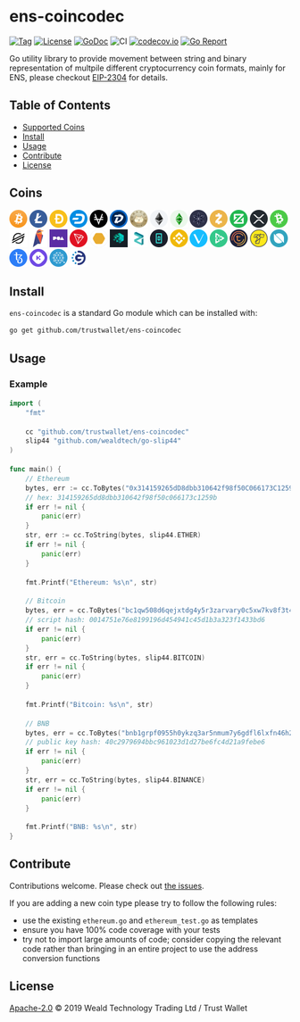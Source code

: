 # ens-coincodec

[![Tag](https://img.shields.io/github/tag/trustwallet/ens-coincodec.svg)](https://github.com/trustwallet/ens-coincodec/releases/)
[![License](https://img.shields.io/github/license/trustwallet/ens-coincodec.svg)](LICENSE)
[![GoDoc](https://godoc.org/github.com/trustwallet/ens-coincodec?status.svg)](https://godoc.org/github.com/trustwallet/ens-coincodec)
![CI](https://github.com/trustwallet/ens-coincodec/workflows/CI/badge.svg)
[![codecov.io](https://img.shields.io/codecov/c/github/trustwallet/ens-coincodec.svg)](https://codecov.io/github/trustwallet/ens-coincodec)
[![Go Report](https://goreportcard.com/badge/github.com/trustwallet/ens-coincodec)](https://goreportcard.com/report/github.com/trustwallet/ens-coincodec)

Go utility library to provide movement between string and binary representation of multpile different cryptocurrency coin formats, mainly for ENS, please checkout [EIP-2304](https://github.com/ethereum/EIPs/blob/master/EIPS/eip-2304.md) for details.


## Table of Contents

- [Supported Coins](#coins)
- [Install](#install)
- [Usage](#usage)
- [Contribute](#contribute)
- [License](#license)

## Coins

<a href="https://bitcoin.org" target="_blank"><img src="https://raw.githubusercontent.com/TrustWallet/tokens/master/coins/0.png" width="32" /></a>
<a href="https://litecoin.org" target="_blank"><img src="https://raw.githubusercontent.com/TrustWallet/tokens/master/coins/2.png" width="32" /></a>
<a href="https://dogecoin.com" target="_blank"><img src="https://raw.githubusercontent.com/TrustWallet/tokens/master/coins/3.png" width="32" /></a>
<a href="https://dash.org" target="_blank"><img src="https://raw.githubusercontent.com/TrustWallet/tokens/master/coins/5.png" width="32" /></a>
<a href="https://viacoin.org" target="_blank"><img src="https://raw.githubusercontent.com/TrustWallet/tokens/master/coins/14.png" width="32" /></a>
<a href="https://www.digibyte.io" target="_blank"><img src="https://raw.githubusercontent.com/TrustWallet/tokens/master/coins/20.png" width="32" /></a>
<a href="https://monacoin.org" target="_blank"><img src="https://raw.githubusercontent.com/TrustWallet/tokens/master/coins/22.png" width="32" /></a>
<a href="https://ethereum.org" target="_blank"><img src="https://raw.githubusercontent.com/TrustWallet/tokens/master/coins/60.png" width="32" /></a>
<a href="https://ethereumclassic.github.io" target="_blank"><img src="https://raw.githubusercontent.com/TrustWallet/tokens/master/coins/61.png" width="32" /></a>
<a href="https://cosmos.network/" target="_blank"><img src="https://raw.githubusercontent.com/TrustWallet/tokens/master/coins/118.png" width="32" /></a>
<a href="https://z.cash" target="_blank"><img src="https://raw.githubusercontent.com/TrustWallet/tokens/master/coins/133.png" width="32" /></a>
<a href="https://zcoin.io" target="_blank"><img src="https://raw.githubusercontent.com/TrustWallet/tokens/master/coins/136.png" width="32" /></a>
<a href="https://ripple.com" target="_blank"><img src="https://raw.githubusercontent.com/TrustWallet/tokens/master/coins/144.png" width="32" /></a>
<a href="https://bitcoincash.org" target="_blank"><img src="https://raw.githubusercontent.com/TrustWallet/tokens/master/coins/145.png" width="32" /></a>
<a href="https://stellar.org" target="_blank"><img src="https://raw.githubusercontent.com/TrustWallet/tokens/master/coins/148.png" width="32" /></a>
<a href="https://ravencoin.org" target="_blank"><img src="https://raw.githubusercontent.com/TrustWallet/tokens/master/coins/175.png" width="32" /></a>
<a href="https://poa.network" target="_blank"><img src="https://raw.githubusercontent.com/TrustWallet/tokens/master/coins/178.png" width="32" /></a>
<a href="https://tron.network" target="_blank"><img src="https://raw.githubusercontent.com/TrustWallet/tokens/master/coins/195.png" width="32" /></a>
<a href="https://nimiq.com" target="_blank"><img src="https://raw.githubusercontent.com/TrustWallet/tokens/master/coins/242.png" width="32" /></a>
<a href="https://iotex.io" target="_blank"><img src="https://raw.githubusercontent.com/TrustWallet/tokens/master/coins/304.png" width="32" /></a>
<a href="https://zilliqa.com" target="_blank"><img src="https://raw.githubusercontent.com/TrustWallet/tokens/master/coins/313.png" width="32" /></a>
<a href="https://www.thetatoken.org" target="_blank"><img src="https://raw.githubusercontent.com/TrustWallet/tokens/master/coins/500.png" width="32" /></a>
<a href="https://binance.com" target="_blank"><img src="https://raw.githubusercontent.com/TrustWallet/tokens/master/coins/714.png" width="32" /></a>
<a href="https://vechain.org" target="_blank"><img src="https://raw.githubusercontent.com/TrustWallet/tokens/master/coins/818.png" width="32" /></a>
<a href="https://callisto.network" target="_blank"><img src="https://raw.githubusercontent.com/TrustWallet/tokens/master/coins/820.png" width="32" /></a>
<a href="https://tomochain.network" target="_blank"><img src="https://raw.githubusercontent.com/TrustWallet/tokens/master/coins/889.png" width="32" /></a>
<a href="https://thudercore.com" target="_blank"><img src="https://raw.githubusercontent.com/TrustWallet/tokens/master/coins/1001.png" width="32" /></a>
<a href="https://ont.io" target="_blank"><img src="https://raw.githubusercontent.com/TrustWallet/tokens/master/coins/1024.png" width="32" /></a>
<a href="https://tezos.com" target="_blank"><img src="https://raw.githubusercontent.com/TrustWallet/tokens/master/coins/1729.png" width="32" /></a>
<a href="https://kin.org" target="_blank"><img src="https://raw.githubusercontent.com/TrustWallet/tokens/master/coins/2017.png" width="32" /></a>
<a href="https://qtum.org" target="_blank"><img src="https://raw.githubusercontent.com/TrustWallet/tokens/master/coins/2301.png" width="32" /></a>
<a href="https://gochain.io" target="_blank"><img src="https://raw.githubusercontent.com/TrustWallet/tokens/master/coins/6060.png" width="32" /></a>

## Install

`ens-coincodec` is a standard Go module which can be installed with:

```sh
go get github.com/trustwallet/ens-coincodec
```

## Usage

### Example

```go
import (
	"fmt"

	cc "github.com/trustwallet/ens-coincodec"
	slip44 "github.com/wealdtech/go-slip44"
)

func main() {
	// Ethereum
	bytes, err := cc.ToBytes("0x314159265dD8dbb310642f98f50C066173C1259b", slip44.ETHER)
	// hex: 314159265dd8dbb310642f98f50c066173c1259b
	if err != nil {
		panic(err)
	}
	str, err := cc.ToString(bytes, slip44.ETHER)
	if err != nil {
		panic(err)
	}

	fmt.Printf("Ethereum: %s\n", str)

	// Bitcoin
	bytes, err = cc.ToBytes("bc1qw508d6qejxtdg4y5r3zarvary0c5xw7kv8f3t4", slip44.BITCOIN)
	// script hash: 0014751e76e8199196d454941c45d1b3a323f1433bd6
	if err != nil {
		panic(err)
	}
	str, err = cc.ToString(bytes, slip44.BITCOIN)
	if err != nil {
		panic(err)
	}

	fmt.Printf("Bitcoin: %s\n", str)

	// BNB
	bytes, err = cc.ToBytes("bnb1grpf0955h0ykzq3ar5nmum7y6gdfl6lxfn46h2", slip44.BINANCE)
	// public key hash: 40c2979694bbc961023d1d27be6fc4d21a9febe6
	if err != nil {
		panic(err)
	}
	str, err = cc.ToString(bytes, slip44.BINANCE)
	if err != nil {
		panic(err)
	}

	fmt.Printf("BNB: %s\n", str)
}
```

## Contribute

Contributions welcome. Please check out [the issues](https://github.com/trustwallet/ens-coincodec/issues).

If you are adding a new coin type please try to follow the following rules:

  - use the existing `ethereum.go` and `ethereum_test.go` as templates
  - ensure you have 100% code coverage with your tests
  - try not to import large amounts of code; consider copying the relevant code rather than bringing in an entire project to use the address conversion functions

## License

[Apache-2.0](LICENSE) © 2019 Weald Technology Trading Ltd / Trust Wallet
